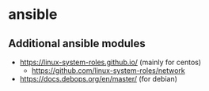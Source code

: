 # ansible

## Additional ansible modules

* https://linux-system-roles.github.io/ (mainly for centos)
  + https://github.com/linux-system-roles/network
* https://docs.debops.org/en/master/ (for debian)
